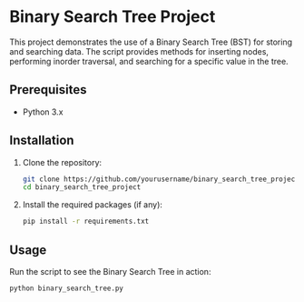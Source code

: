 # Binary Search Tree Project

This project demonstrates the use of a Binary Search Tree (BST) for storing and searching data. The script provides methods for inserting nodes, performing inorder traversal, and searching for a specific value in the tree.

## Prerequisites

- Python 3.x

## Installation

1. Clone the repository:
    ```sh
    git clone https://github.com/yourusername/binary_search_tree_project.git
    cd binary_search_tree_project
    ```

2. Install the required packages (if any):
    ```sh
    pip install -r requirements.txt
    ```

## Usage

Run the script to see the Binary Search Tree in action:
```sh
python binary_search_tree.py
